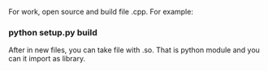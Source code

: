 For work, open source and build file .cpp. For example:
### python setup.py build
After in new files, you can take file with .so. That is python module and you can it import as library.

